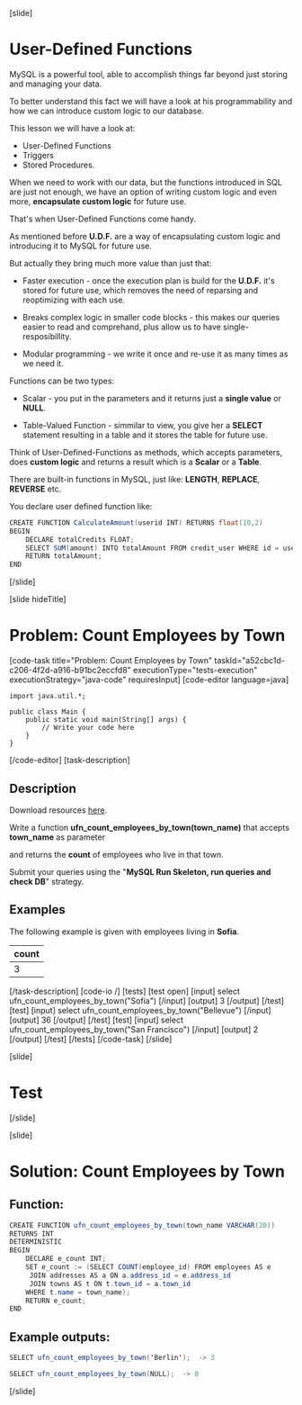 [slide]

# User-Defined Functions

MySQL is a powerful tool, able to accomplish things far beyond just storing and managing your data.

To better understand this fact we will have a look at his programmability and how we can introduce custom logic to our database.

This lesson we will have a look at: 

- User-Defined Functions
- Triggers
- Stored Procedures.

When we need to work with our data, but the functions introduced in SQL are just not enough, we have an option of writing custom logic and even more, **encapsulate custom logic** for future use.

That's when User-Defined Functions come handy.

As mentioned before **U.D.F.** are a way of encapsulating custom logic and introducing it to MySQL for future use.

But actually they bring much more value than just that:

- Faster execution - once the execution plan is build for the **U.D.F.** it's stored for future use, which removes the need of reparsing and reoptimizing with each use.

- Breaks complex logic in smaller code blocks - this makes our queries easier to read and comprehand, plus allow us to have single-resposibillity.

- Modular programming - we write it once and re-use it as many times as we need it.

Functions can be two types: 

- Scalar - you put in the parameters and it returns just a **single value** or **NULL**.

- Table-Valued Function - simmilar to view, you give her a **SELECT** statement resulting in a table and it stores the table for future use.

Think of User-Defined-Functions as methods, which accepts parameters, does **custom logic** and returns a result which is a **Scalar** or a **Table**.

There are built-in functions in MySQL, just like: **LENGTH**, **REPLACE**, **REVERSE** etc.

You declare user defined function like:

```java
CREATE FUNCTION CalculateAmount(userid INT) RETURNS float(10,2)                 //Here we declare that we want to create a function, it's parameters and return type.
BEGIN                                                                           //We always set the begining of a function.
    DECLARE totalCredits FLOAT;
    SELECT SUM(amount) INTO totalAmount FROM credit_user WHERE id = userid;      //Logic...
    RETURN totalAmount;
END                                                                             //End the function.
```
[/slide]

[slide hideTitle]
# Problem: Count Employees by Town
[code-task title="Problem: Count Employees by Town" taskId="a52cbc1d-c206-4f2d-a916-b91bc2eccfd8" executionType="tests-execution" executionStrategy="java-code" requiresInput]
[code-editor language=java]
```
import java.util.*;

public class Main {
    public static void main(String[] args) {
        // Write your code here
    }
}
```
[/code-editor]
[task-description]
## Description

Download resources [here](https://mega.nz/file/PIJXWaRZ#s4x7gN5hOng6QXNw60Ku2COWk__M8X4zWFa5GtDYpjY).

Write a function **ufn_count_employees_by_town(town_name)** that accepts **town_name** as parameter

and returns the **count** of employees who live in that town.

Submit your queries using the "**MySQL Run Skeleton, run queries and check DB**" strategy.

## Examples

The following example is given with employees living in **Sofia**.

| **count** |
| --- |
| 3 |


[/task-description]
[code-io /]
[tests]
[test open]
[input]
select ufn_count_employees_by_town("Sofia")
[/input]
[output]
3
[/output]
[/test]
[test]
[input]
select ufn_count_employees_by_town("Bellevue")
[/input]
[output]
36
[/output]
[/test]
[test]
[input]
select ufn_count_employees_by_town("San Francisco")
[/input]
[output]
2
[/output]
[/test]
[/tests]
[/code-task]
[/slide]

[slide]

# Test

[/slide]

[slide]

# Solution: Count Employees by Town

## Function: 
```java
CREATE FUNCTION ufn_count_employees_by_town(town_name VARCHAR(20))
RETURNS INT 
DETERMINISTIC
BEGIN
	DECLARE e_count INT;
	SET e_count := (SELECT COUNT(employee_id) FROM employees AS e
	 JOIN addresses AS a ON a.address_id = e.address_id
	 JOIN towns AS t ON t.town_id = a.town_id
	WHERE t.name = town_name);
	RETURN e_count;
END 

```

## Example outputs:

```java
SELECT ufn_count_employees_by_town('Berlin');  -> 3

SELECT ufn_count_employees_by_town(NULL);  -> 0
```

[/slide]
